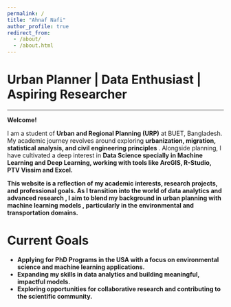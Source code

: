 ```yaml
---
permalink: /
title: "Ahnaf Nafi"
author_profile: true
redirect_from: 
  - /about/
  - /about.html
---
```

# Urban Planner | Data Enthusiast | Aspiring Researcher
-------------------------------

**Welcome!**  
<p style="text-align: justify;">
  
I am a student of  <b>Urban and Regional Planning (URP)</b> at BUET, Bangladesh. My academic journey revolves around exploring <b>urbanization, migration, statistical analysis, and civil engineering principles </b>. Alongside planning, I have cultivated a deep interest in <b>Data Science<b> specially in <b> Machine Learning and Deep Learning</b>, working with tools like ArcGIS, R-Studio, PTV Vissim and Excel. <br>

This website is a reflection of my academic interests, research projects, and professional goals. As I transition into the world of <b>data analytics and advanced research </b>, I aim to blend my background in <b>urban planning </b> with <b>machine learning models </b>, particularly in the environmental and transportation domains.
</p>

Current Goals
========
- Applying for PhD Programs in the USA with a focus on environmental science and machine learning applications.  
- Expanding my skills in data analytics and building meaningful, impactful models.  
- Exploring opportunities for collaborative research and contributing to the scientific community.  
